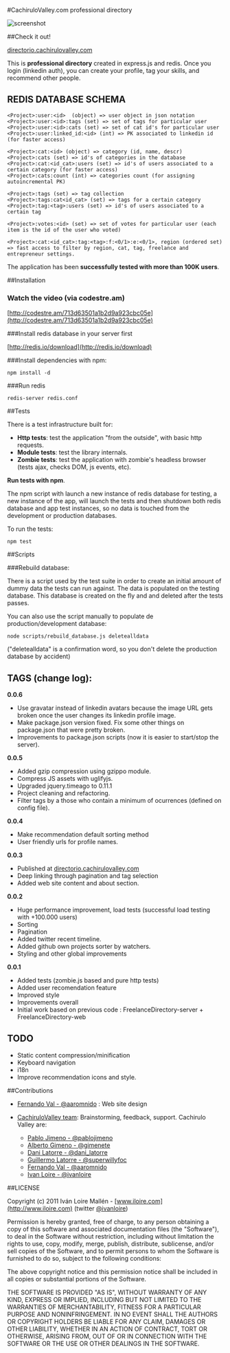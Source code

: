 
#CachiruloValley.com professional directory

![screenshot](https://github.com/iloire/CachiruloValleyDirectory/raw/master/screenshots/view01.png)

##Check it out!

[directorio.cachirulovalley.com](http://directorio.cachirulovalley.com)

This is **professional directory** created in express.js and redis. Once you login (linkedin auth), you can create your profile, tag your skills, and recommend other people.

## REDIS DATABASE SCHEMA

    <Project>:user:<id>  (object) => user object in json notation
    <Project>:user:<id>:tags (set) => set of tags for particular user
    <Project>:user:<id>:cats (set) => set of cat id's for particular user
    <Project>:user:linked_id:<id> (int) => PK associated to linkedin id (for faster access)		

    <Project>:cat:<id> (object) => category (id, name, descr)
    <Project>:cats (set) => id's of categories in the database
    <Project>:cat:<id_cat>:users (set) => id's of users associated to a certain category (for faster access)
    <Project>:cats:count (int) => categories count (for assigning autoincremental PK)

    <Project>:tags (set) => tag collection
    <Project>:tags:cat<id_cat> (set) => tags for a certain category
    <Project>:tag:<tag>:users (set) => id's of users associated to a certain tag
	
    <Project>:votes:<id> (set) => set of votes for particular user (each item is the id of the user who voted)

    <Project>:cat:<id_cat>:tag:<tag>:f:<0/1>:e:<0/1>, region (ordered set) => fast access to filter by region, cat, tag, freelance and entrepreneur settings.

The application has been **successfully tested with more than 100K users**.

##Installation

### Watch the video (via codestre.am)

[http://codestre.am/713d63501a1b2d9a923cbc05e](http://codestre.am/713d63501a1b2d9a923cbc05e)

###Install redis database in your server first

[http://redis.io/download](http://redis.io/download)

###Install dependencies with npm:

    npm install -d

###Run redis

    redis-server redis.conf

##Tests

There is a test infrastructure built for:

* **Http tests**: test the application "from the outside", with basic http requests.
* **Module tests**: test the library internals.
* **Zombie tests**: test the application with zombie's headless browser (tests ajax, checks DOM, js events, etc).

**Run tests with npm**.

The npm script with launch a new instance of redis database for testing, a new instance of the app, will launch the tests and then shutdown both redis database and app test instances, so no data is touched from the development or production databases.

To run the tests:

    npm test

##Scripts

###Rebuild database:

There is a script used by the test suite in order to create an initial amount of dummy data the tests can run against. The data is populated on the testing database. This database is created on the fly and and deleted after the tests passes.

You can also use the script manually to populate de production/development database:

    node scripts/rebuild_database.js deletealldata

("deletealldata" is a confirmation word, so you don't delete the production database by accident)

## TAGS (change log):

**0.0.6**
 
 * Use gravatar instead of linkedin avatars because the image URL gets broken once the user changes its linkedin profile image.
 * Make package.json version fixed. Fix some other things on package.json that were pretty broken.
 * Improvements to package.json scripts (now it is easier to start/stop the server).

**0.0.5**
 
 * Added gzip compression using gzippo module.
 * Compress JS assets with uglifyjs.
 * Upgraded jquery.timeago to 0.11.1
 * Project cleaning and refactoring.
 * Filter tags by a those who contain a minimum of ocurrences (defined on config file).

**0.0.4**

 * Make recommendation default sorting method
 * User friendly urls for profile names.

**0.0.3** 
 
 * Published at [directorio.cachirulovalley.com](http://directorio.cachirulovalley.com)
 * Deep linking through pagination and tag selection
 * Added web site content and about section.

**0.0.2**

 * Huge performance improvement, load tests (successful load testing with +100.000 users)
 * Sorting
 * Pagination
 * Added twitter recent timeline.
 * Added github own projects sorter by watchers.
 * Styling and other global improvements

**0.0.1**

 * Added tests (zombie.js based and pure http tests)
 * Added user recomendation feature
 * Improved style
 * Improvements overall
 * Initial work based on previous code : FreelanceDirectory-server + FreelanceDirectory-web

## TODO

 * Static content compression/minification
 * Keyboard navigation
 * i18n
 * Improve recommendation icons and style.

##Contributions

 * [Fernando Val - @aaromnido](http://www.twitter.com/aaromnido) : Web site design
 * [CachiruloValley team](http://www.cachirulovalley.com): Brainstorming, feedback, support. Cachirulo Valley are:
 
    * [Pablo Jimeno - @pablojimeno](http://www.twitter.com/pablojimeno)
    * [Alberto Gimeno - @gimenete](http://www.twitter.com/gimenete)
    * [Dani Latorre - @dani_latorre](http://www.twitter.com/dani_latorre)
    * [Guillermo Latorre - @superwillyfoc](http://www.twitter.com/superwillyfoc)
	* [Fernando Val - @aaromnido](http://www.twitter.com/aaromnido)
	* [Ivan Loire - @ivanloire](http://www.twitter.com/ivanloire)

##LICENSE

Copyright (c) 2011 Iván Loire Mallén - [www.iloire.com](http://www.iloire.com) (twitter [@ivanloire](http://www.twitter.com/ivanloire))

Permission is hereby granted, free of charge, to any person obtaining a copy of this software and associated documentation files (the "Software"), to deal in the Software without restriction, including without limitation the rights to use, copy, modify, merge, publish, distribute, sublicense, and/or sell copies of the Software, and to permit persons to whom the Software is furnished to do so, subject to the following conditions:

The above copyright notice and this permission notice shall be included in all copies or substantial portions of the Software.

THE SOFTWARE IS PROVIDED "AS IS", WITHOUT WARRANTY OF ANY KIND, EXPRESS OR IMPLIED, INCLUDING BUT NOT LIMITED TO THE WARRANTIES OF MERCHANTABILITY, FITNESS FOR A PARTICULAR PURPOSE AND NONINFRINGEMENT. IN NO EVENT SHALL THE AUTHORS OR COPYRIGHT HOLDERS BE LIABLE FOR ANY CLAIM, DAMAGES OR OTHER LIABILITY, WHETHER IN AN ACTION OF CONTRACT, TORT OR OTHERWISE, ARISING FROM, OUT OF OR IN CONNECTION WITH THE SOFTWARE OR THE USE OR OTHER DEALINGS IN THE SOFTWARE.